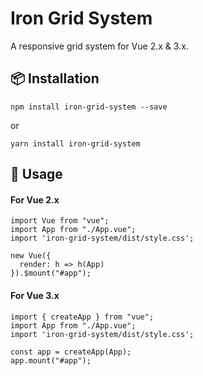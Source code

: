 # Iron Grid System

A responsive grid system for Vue 2.x & 3.x.

## 📦 Installation

```
npm install iron-grid-system --save
```

or

```
yarn install iron-grid-system
```

## 🔨 Usage

#### For Vue 2.x

```
import Vue from "vue";
import App from "./App.vue";
import 'iron-grid-system/dist/style.css';

new Vue({
  render: h => h(App)
}).$mount("#app");

```

#### For Vue 3.x

```
import { createApp } from "vue";
import App from "./App.vue";
import 'iron-grid-system/dist/style.css';

const app = createApp(App);
app.mount("#app");

```
